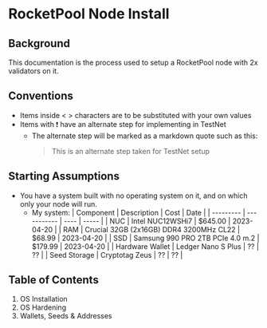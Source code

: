 # RocketPool Node Install

## Background

This documentation is the process used to setup a RocketPool node with 2x validators on it.

## Conventions

- Items inside <  > characters are to be substituted with your own values
- Items with :exclamation: have an alternate step for implementing in TestNet
  - The alternate step will be marked as a markdown quote such as this:
       > This is an alternate step taken for TestNet setup

## Starting Assumptions

- You have a system built with no operating system on it, and on which only your node will run.
  - My system:
    | Component | Description | Cost | Date |
    | --------- | ----------- | ---- | ----- |
    | NUC | Intel NUC12WSHi7 | $645.00 | 2023-04-20 |
    | RAM | Crucial 32GB (2x16GB) DDR4 3200MHz CL22 | $68.99 | 2023-04-20 |
    | SSD | Samsung 990 PRO 2TB PCIe 4.0 m.2 | $179.99 | 2023-04-20 |
    | Hardware Wallet | Ledger Nano S Plus | ?? | ?? |
    | Seed Storage | Cryptotag Zeus | ?? | ?? |

## Table of Contents

 1. OS Installation
 2. OS Hardening
 3. Wallets, Seeds & Addresses

